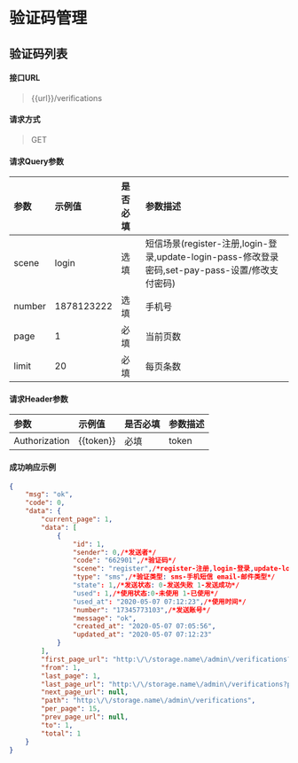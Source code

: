 # 验证码管理

## 验证码列表

#### 接口URL
> {{url}}/verifications

#### 请求方式
> GET

#### 请求Query参数

| 参数        | 示例值   | 是否必填   |  参数描述  |
| :--------   | :-----  | :-----  | :----  |
| scene     | login | 选填 | 短信场景(register-注册,login-登录,update-login-pass-修改登录密码,set-pay-pass-设置/修改支付密码) |
| number     | 1878123222 | 选填 | 手机号 |
| page     | 1 | 必填 | 当前页数 |
| limit     | 20 | 必填 | 每页条数 |

#### 请求Header参数

| 参数        | 示例值   | 是否必填   |  参数描述  |
| :--------   | :-----  | :-----  | :----  |
| Authorization     | {{token}} |  必填 | token |


#### 成功响应示例
```json
{
    "msg": "ok",
    "code": 0,
    "data": {
        "current_page": 1,
        "data": [
            {
                "id": 1,
                "sender": 0,/*发送者*/
                "code": "662901",/*验证码*/
                "scene": "register",/*register-注册,login-登录,update-login-pass-修改登录密码,set-pay-pass-设置/修改支付密码*/
                "type": "sms",/*验证类型: sms-手机短信 email-邮件类型*/
                "state": 1,/*发送状态: 0-发送失败 1-发送成功*/
                "used": 1,/*使用状态:0-未使用 1-已使用*/
                "used_at": "2020-05-07 07:12:23",/*使用时间*/
                "number": "17345773103",/*发送账号*/
                "message": "ok",
                "created_at": "2020-05-07 07:05:56",
                "updated_at": "2020-05-07 07:12:23"
            }
        ],
        "first_page_url": "http:\/\/storage.name\/admin\/verifications?page=1",
        "from": 1,
        "last_page": 1,
        "last_page_url": "http:\/\/storage.name\/admin\/verifications?page=1",
        "next_page_url": null,
        "path": "http:\/\/storage.name\/admin\/verifications",
        "per_page": 15,
        "prev_page_url": null,
        "to": 1,
        "total": 1
    }
}
```